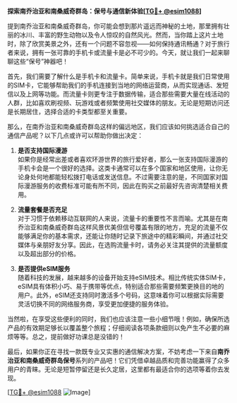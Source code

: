 **探索南乔治亚和南桑威奇群岛：保号与通信新体验[[TG💪+ @esim1088](https://t.me/s/esim1088)]**

提到南乔治亚和南桑威奇群岛，你可能会想到那片遥远而神秘的土地，那里拥有壮丽的冰川、丰富的野生动物以及令人惊叹的自然风光。然而，当你踏上这片土地时，除了欣赏美景之外，还有一个问题不容忽视——如何保持通讯畅通？对于旅行者来说，拥有一张可靠的手机卡或流量卡是必不可少的。今天，就让我们一起来聊聊这些“保号”神器吧！

首先，我们需要了解什么是手机卡和流量卡。简单来说，手机卡就是我们日常使用的SIM卡，它能够帮助我们的手机连接到当地的网络运营商，从而实现通话、发短信以及上网等功能。而流量卡则更专注于数据传输，适合那些需要大量在线活动的人群，比如喜欢刷视频、玩游戏或者频繁使用社交媒体的朋友。无论是短期访问还是长期居住，选择合适的卡类型都至关重要。

那么，在南乔治亚和南桑威奇群岛这样的偏远地区，我们应该如何挑选适合自己的通信产品呢？以下几点或许可以帮助你做出决定：

1. **是否支持国际漫游**  
   如果你是经常出差或者喜欢环游世界的旅行爱好者，那么一张支持国际漫游的手机卡会是一个很好的选择。这类卡通常可以在多个国家和地区使用，让你无论身处何地都能轻松拨打电话或发送信息。不过需要注意的是，不同国家对国际漫游服务的收费标准可能有所不同，因此在购买之前最好先咨询清楚相关费用。

2. **流量套餐是否充足**  
   对于习惯于依赖移动互联网的人来说，流量卡的重要性不言而喻。尤其是在南乔治亚和南桑威奇群岛这样风景优美但信号覆盖有限的地方，充足的流量不仅能够满足你的基本需求，还能让你随时记录下旅途中的精彩瞬间，并通过社交媒体与亲朋好友分享。因此，在选购流量卡时，请务必关注其提供的流量额度以及超出部分的价格。

3. **是否提供eSIM服务**  
   随着科技的发展，越来越多的设备开始支持eSIM技术。相比传统实体SIM卡，eSIM具有体积小巧、易于携带等优点，特别适合那些需要频繁更换目的地的用户。此外，eSIM还支持同时激活多个号码，这意味着你可以根据实际需要灵活切换不同的网络服务商，享受更加便捷的服务体验。

当然啦，在享受这些便利的同时，我们也应该注意一些小细节哦！例如，确保所选产品的有效期足够长以覆盖整个旅程；仔细阅读各项条款细则以免产生不必要的麻烦等等。总之，提前做好功课总是没错的！

最后，如果你正在寻找一款既专业又实惠的通信解决方案，不妨考虑一下来自**南乔治亚和南桑威奇群岛保号**系列的产品吧！它们凭借卓越品质和完善功能赢得了众多用户的青睐。无论是短暂停留还是长久定居，这里都有最适合你的选项等着你去发现。

[[TG💪+ @esim1088](https://t.me/s/esim1088) ![Image](https://i.postimg.cc/4NQfJmqS/Snipaste-2025-05-13-00-14-12.png)]